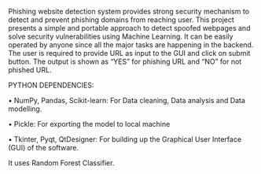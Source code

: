 Phishing website detection system provides strong security mechanism to detect and prevent phishing domains from reaching user. This project presents a simple and portable approach to detect spoofed webpages and solve security vulnerabilities using Machine Learning. 
It can be easily operated by anyone since all the major tasks are happening in the backend. The user is required to provide URL as input to the GUI and click on submit button. The output is shown as “YES” for phishing URL and “NO” for not phished URL. 


PYTHON DEPENDENCIES:

   • NumPy, Pandas, Scikit-learn: For Data cleaning, Data analysis and Data modelling.

   • Pickle: For exporting the model to local machine
 
   • Tkinter, Pyqt, QtDesigner: For building up the Graphical User Interface (GUI) of the software. 
	
It uses Random Forest Classifier.
